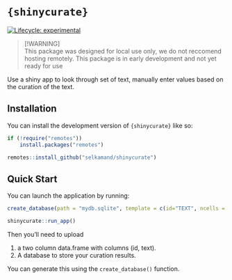 
<!-- README.md is generated from README.Rmd. Please edit that file -->

# `{shinycurate}`

<!-- badges: start -->

[![Lifecycle:
experimental](https://img.shields.io/badge/lifecycle-experimental-orange.svg)](https://lifecycle.r-lib.org/articles/stages.html#experimental)
<!-- badges: end -->

> \[!WARNING\]  
> This package was designed for local use only, we do not reccomend
> hosting remotely. This package is in early development and not yet
> ready for use

Use a shiny app to look through set of text, manually enter values based
on the curation of the text.

## Installation

You can install the development version of `{shinycurate}` like so:

``` r
if (!require("remotes"))
    install.packages("remotes")

remotes::install_github("selkamand/shinycurate")
```

## Quick Start

You can launch the application by running:

``` r
create_database(path = "mydb.sqlite", template = c(id="TEXT", ncells = "INTEGER", cellproportion = "REAL"))

shinycurate::run_app()
```

Then you’ll need to upload

1)  a two column data.frame with columns (id, text).
2)  A database to store your curation results.

You can generate this using the `create_database()` function.
